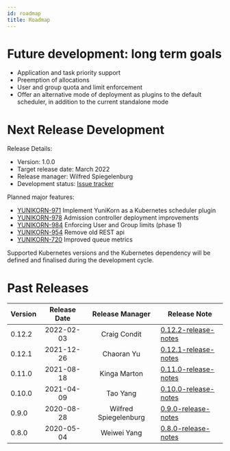 ```yaml
---
id: roadmap
title: Roadmap
---
```


<!--
Licensed to the Apache Software Foundation (ASF) under one
or more contributor license agreements.  See the NOTICE file
distributed with this work for additional information
regarding copyright ownership.  The ASF licenses this file
to you under the Apache License, Version 2.0 (the
"License"); you may not use this file except in compliance
with the License.  You may obtain a copy of the License at

  http://www.apache.org/licenses/LICENSE-2.0

Unless required by applicable law or agreed to in writing,
software distributed under the License is distributed on an
"AS IS" BASIS, WITHOUT WARRANTIES OR CONDITIONS OF ANY
KIND, either express or implied.  See the License for the
specific language governing permissions and limitations
under the License.
-->

# Future development: long term goals

- Application and task priority support
- Preemption of allocations
- User and group quota and limit enforcement
- Offer an alternative mode of deployment as plugins to the default scheduler, in addition to the current standalone mode

# Next Release Development

Release Details:
- Version: 1.0.0
- Target release date: March 2022
- Release manager: Wilfred Spiegelenburg
- Development status: [Issue tracker](https://issues.apache.org/jira/issues/?filter=12348416)

Planned major features:
- [YUNIKORN-971](https://issues.apache.org/jira/browse/YUNIKORN-971) Implement YuniKorn as a Kubernetes scheduler plugin
- [YUNIKORN-978](https://issues.apache.org/jira/browse/YUNIKORN-978) Admission controller deployment improvements
- [YUNIKORN-984](https://issues.apache.org/jira/browse/YUNIKORN-984) Enforcing User and Group limits (phase 1)
- [YUNIKORN-954](https://issues.apache.org/jira/browse/YUNIKORN-954) Remove old REST api
- [YUNIKORN-720](https://issues.apache.org/jira/browse/YUNIKORN-720) Improved queue metrics

Supported Kubernetes versions and the Kubernetes dependency will be defined and finalised during the development cycle. 

# Past Releases

| Version   | Release Date   |   Release Manager     | Release Note                                       |
|-----------|:--------------:|:---------------------:|----------------------------------------------------|
| 0.12.2    |   2022-02-03   | Craig Condit          | [0.12.2-release-notes](../release-announce/0.12.2) |
| 0.12.1    |   2021-12-26   | Chaoran Yu            | [0.12.1-release-notes](../release-announce/0.12.1) |
| 0.11.0    |   2021-08-18   | Kinga Marton          | [0.11.0-release-notes](../release-announce/0.11.0) |
| 0.10.0    |   2021-04-09   | Tao Yang              | [0.10.0-release-notes](../release-announce/0.10.0) |
| 0.9.0     |   2020-08-28   | Wilfred Spiegelenburg | [0.9.0-release-notes](../release-announce/0.9.0)   |
| 0.8.0     |   2020-05-04   | Weiwei Yang           | [0.8.0-release-notes](../release-announce/0.8.0)   |

